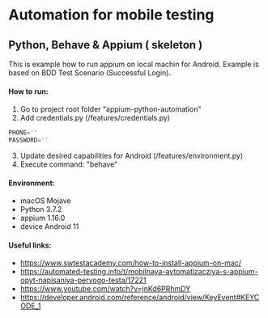 # Automation for mobile testing
## Python, Behave &amp; Appium ( skeleton )

This is example how to run appium on local machin for Android.
Example is based on BDD Test Scenario (Successful Login).

#### How to run:
1. Go to project root folder "appium-python-automation"
2. Add credentials.py (/features/credentials.py)
``` credentials.py 
PHONE=''
PASSWORD=''
```
3. Update desired capabilities for Android (/features/environment.py)
4. Execute command: "behave"


#### Environment:
- macOS Mojave 
- Python 3.7.2 
- appium 1.16.0
- device Android 11

#### Useful links:
- https://www.swtestacademy.com/how-to-install-appium-on-mac/
- https://automated-testing.info/t/mobilnaya-avtomatizacziya-s-appium-opyt-napisaniya-pervogo-testa/17221
- https://www.youtube.com/watch?v=jnKd6PRhmDY
- https://developer.android.com/reference/android/view/KeyEvent#KEYCODE_1

